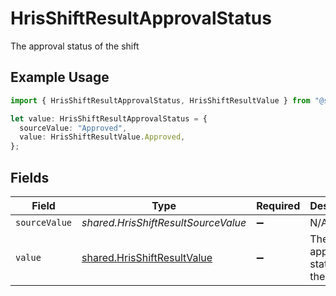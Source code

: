 # HrisShiftResultApprovalStatus

The approval status of the shift

## Example Usage

```typescript
import { HrisShiftResultApprovalStatus, HrisShiftResultValue } from "@stackone/stackone-client-ts/sdk/models/shared";

let value: HrisShiftResultApprovalStatus = {
  sourceValue: "Approved",
  value: HrisShiftResultValue.Approved,
};
```

## Fields

| Field                                                                             | Type                                                                              | Required                                                                          | Description                                                                       | Example                                                                           |
| --------------------------------------------------------------------------------- | --------------------------------------------------------------------------------- | --------------------------------------------------------------------------------- | --------------------------------------------------------------------------------- | --------------------------------------------------------------------------------- |
| `sourceValue`                                                                     | *shared.HrisShiftResultSourceValue*                                               | :heavy_minus_sign:                                                                | N/A                                                                               | Approved                                                                          |
| `value`                                                                           | [shared.HrisShiftResultValue](../../../sdk/models/shared/hrisshiftresultvalue.md) | :heavy_minus_sign:                                                                | The approval status of the shift                                                  | approved                                                                          |